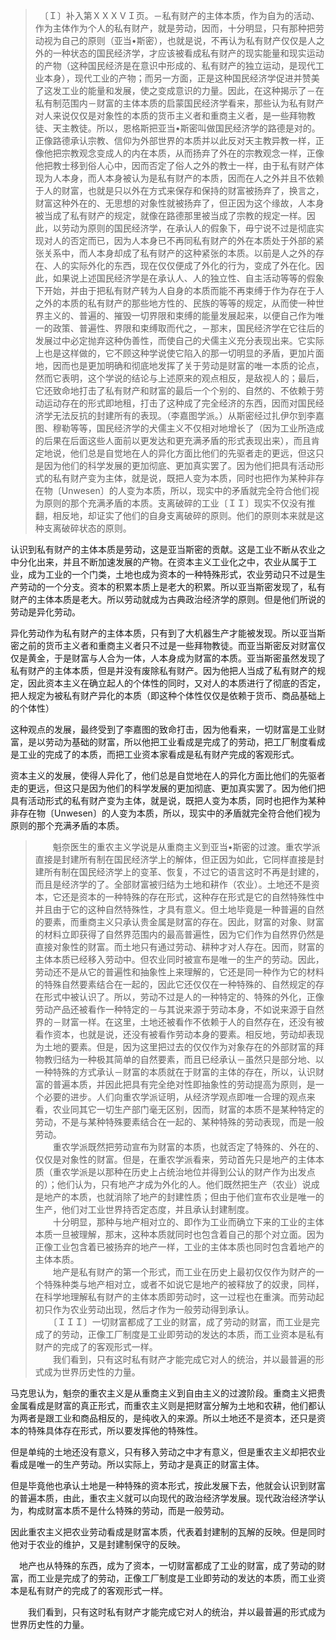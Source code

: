 <blockquote>　〔Ｉ〕补入第ＸＸＸＶＩ页。－私有财产的主体本质，作为自为的活动、作为主体作为个人的私有财产，就是劳动，因而，十分明显，只有那种把劳动视为自己的原则（亚当•斯密），也就是说，不再认为私有财产仅仅是人之外的一种状态的国民经济学，才应该被看成私有财产的现实能量和现实运动的产物（这种国民经济是在意识中形成的、私有财产的独立运动，是现代工业本身），现代工业的产物；而另一方面，正是这种国民经济学促进并赞美了这发工业的能量和发展，使之变成意识的力量。因此，在这种揭示了－在私有制范围内－财富的主体本质的启蒙国民经济学看来，那些认为私有财产对人来说仅仅是对象性的本质的货币主义者和重商主义者，是一些拜物教徒、天主教徒。所以，恩格斯把亚当•斯密叫做国民经济学的路德是对的。正像路德承认宗教、信仰为外部世界的本质并以此反对天主教异教一样，正像他把宗教观念变成人的内在本质，从而扬弃了外在的宗教观念一样，正像他把教士移到俗人心中，因而否定了俗人之外的教士一样，由于私有财产体现为人本身，而人本身被认为是私有财产的本质，因而在人之外并且不依赖于人的财富，也就是只以外在方式来保存和保持的财富被扬弃了，换言之，财富这种外在的、无思想的对象性就被扬弃了，但正因为这个缘故，人本身被当成了私有财产的规定，就像在路德那里被当成了宗教的规定一样。因此，以劳动为原则的国民经济学，在承认人的假象下，毋宁说不过是彻底实现对人的否定而已，因为人本身已不再同私有财产的外在本质处于外部的紧张关系中，而人本身却成了私有财产的这种紧张的本质。以前是人之外的存在、人的实际外化的东西，现在仅仅便成了外化的行为，变成了外在化。因此，如果说上述国民经济学是在承认人、人的独立性、自主活动等等的假象下开始，并由于把私有财产转为人自身的本质而能不再束缚于作为存在于人之外的本质的私有财产的那些地方性的、民族的等等的规定，从而使一种世界主义的、普遍的、摧毁一切界限和束缚的能量发展起来，以便自己作为唯一的政策、普遍性、界限和束缚取而代之，－那末，国民经济学在它往后的发展过中必定抛弃这种伪善性，而使自己的犬儒主义充分表现出来。它实际上也是这样做的，它不顾这种学说使它陷入的那一切明显的矛盾，更加片面地，因而也是更加明确和彻底地发挥了关于劳动是财富的唯一本质的论点，然而它表明，这个学说的结论与上述原来的观点相反，是敌视人的；最后，它还致命地打击了私有财产和财富的最后一个个别的、自然的、不依赖于劳动运动存在的形式即地租，打击了这种成了完全经济的东西，因而对国民经济学无法反抗的封建所有的表现。（李嘉图学派。）从斯密经过扎伊尔到李嘉图、穆勒等等，国民经济学的犬儒主义不仅相对地增长了（因为工业所造成的后果在后面这些人面前以更发达和更充满矛盾的形式表现出来），而且肯定地说，他们总是自觉地在人的异化方面比他们的先驱者走的更远，但这只是因为他们的科学发展的更加彻底、更加真实罢了。因为他们把具有活动形式的私有财产变为主体，就是说，既把人变为本质，同时也把作为某种非存在物〔Unwesen〕的人变为本质，所以，现实中的矛盾就完全符合他们视为原则的那个充满矛盾的本质。支离破碎的工业〔ＩＩ〕现实不仅没有推翻，相反地，却证实了他们的自身支离破碎的原则。他们的原则本来就是这种支离破碎状态的原则。</blockquote><p>认识到私有财产的主体本质是劳动，这是亚当斯密的贡献。这是工业不断从农业之中分化出来，并且不断加速发展的产物。在资本主义工业化之中，农业从属于工业，成为工业的一个门类，土地也成为资本的一种特殊形式，农业劳动只不过是生产劳动的一个分支。资本的积累本质上是老大的积累。所以亚当斯密发现了，私有财产的主体本质是老大。所以劳动就成为古典政治经济学的原则。但是他们所说的劳动是异化劳动。</p><p>异化劳动作为私有财产的主体本质，只有到了大机器生产才能被发现。所以亚当斯密之前的货币主义者和重商主义者只不过是一些拜物教徒。而亚当斯密反对财富仅仅是黄金，于是财富与人合为一体，人本身成为财富的本质。亚当斯密虽然发现了私有财产的主体本质，但是并没有废除私有财产。因为他把人当成了私有财产的规定，因此资本主义在确立起人的个体性的同时，又对人的本质进行了彻底的否定，把人规定为被私有财产异化的本质（即这种个体性仅仅是依赖于货币、商品基础上的个体性）</p><p>这种观点的发展，最终受到了李嘉图的致命打击，因为他看来，一切财富是工业财富，是以劳动为基础的财富，所以他把工业看成是完成了的劳动，把工厂制度看成是工业的完成了的本质，而把工业资本家看成是私有财产完成的客观形式。</p><p>资本主义的发展，使得人异化了，他们总是自觉地在人的异化方面比他们的先驱者走的更远，但这只是因为他们的科学发展的更加彻底、更加真实罢了。因为他们把具有活动形式的私有财产变为主体，就是说，既把人变为本质，同时也把作为某种非存在物〔Unwesen〕的人变为本质，所以，现实中的矛盾就完全符合他们视为原则的那个充满矛盾的本质。</p><blockquote>　　魁奈医生的重农主义学说是从重商主义到亚当•斯密的过渡。重农学派直接是封建所有制在国民经济学上的解体，但正因为如此，它同样直接是封建所有制在国民经济学上的变革、恢复，不过它的语言这时不再是封建的，而且是经济学的了。全部财富被归结为土地和耕作（农业）。土地还不是资本，它还是资本的一种特殊的存在形式，这种存在形式是它的自然特殊性中并且由于它的这种自然特殊性，才具有意义。但土地毕竟是一种普遍的自然的要素，而重商主义只承认贵金属是财富的存在。因此，财富的对象、财富的材料立即获得了自然界范围内的最高普遍性，因为它们作为自然界仍然是直接对象性的财富。而土地只有通过劳动、耕种才对人存在。因而，财富的主体本质已经移入劳动中。但农业同时被宣布是唯一的生产的劳动。因此，劳动还不是从它的普遍性和抽象性上来理解的，它还是同一种作为它的材料的特殊自然要素结合在一起的，因此它还仅仅在一种特殊的、自然规定的存在形式中被认识了。所以，劳动不过是人的一种特定的、特殊的外化，正像劳动产品还被看作一种特定的－与其说来源于劳动本身，不如说来源于自然界的－财富一样。在这里，土地还被看作不依赖于人的自然存在，还没有被看作资本，也就是说，还没有被看作劳动本身的要素。相反地，劳动却表现为土地的要素。但是，因为这里把过去的仅仅作为对象存在的外部财富的拜物教归结为一种极其简单的自然要素，而且已经承认－虽然只是部分地、以一种特殊的方式承认－财富的本质就在于财富的主体的存在，所以，认识财富的普遍本质，并因此把具有完全绝对性即抽象性的劳动提高为原则，是一个必要的进步。人们向重农学派证明，从经济学观点即唯一合理的观点来看，农业同其它一切生产部门毫无区别，因而，财富的本质不是某种特定的劳动，不是与某种特殊要素结合在一起的、某种特殊的劳动表现，而是一般劳动。<br>　　重农学派既然把劳动宣布为财富的本质，也就否定了特殊的、外在的、仅仅是对象性的财富。但是，在重农学派看来，劳动首先只是地产的主体本质（重农学派是以那种在历史上占统治地位并得到公认的财产作为出发点的）；他们认为，只有地产才成为外化的人。他们既然把生产（农业）说成是地产的本质，也就消除了地产的封建性质；但由于他们宣布农业是唯一的生产，他们对工业世界持否定态度，并且承认封建制度。<br>　　十分明显，那种与地产相对立的、即作为工业而确立下来的工业的主体本质一旦被理解，那末，这种本质就同时也包含着自己的那个对立面。因为正像工业包含着已被扬弃的地产一样，工业的主体本质也同时包含着地产的主体本质。<br>　　地产是私有财产的第一个形式，而工业在历史上最初仅仅作为财产的一个特殊种类与地产相对立，或者不如说它是地产的被释放了的奴隶，同样，在科学地理解私有财产的主体本质即劳动时，这一过程也在重演。而劳动起初只作为农业劳动出现，然后才作为一般劳动得到承认。<br>　　〔ＩＩＩ〕一切财富都成了工业的财富，成了劳动的财富，而工业是完成了的劳动，正像工厂制度是工业即劳动的发达的本质，而工业资本是私有财产的完成了的客观形式一样。<br>　　我们看到，只有这时私有财产才能完成它对人的统治，并以最普遍的形式成为世界历史性的力量。</blockquote><p>马克思认为，魁奈的重农主义是从重商主义到自由主义的过渡阶段。重商主义把贵金属看成是财富的真正形式，而重农主义则是把财富分解为土地和农耕，他们都认为两者是跟工业和商品相反的，是纯收入的来源。所以土地还不是资本，还只是资本的特殊具体存在形式，所以要发挥他的特殊性。</p><p>但是单纯的土地还没有意义，只有移入劳动之中才有意义，但是重农主义却把农业看成是唯一的生产劳动。所以实际上，劳动才是真正的财富主体。</p><p>但是毕竟他也承认土地是一种特殊的资本形式，按此发展下去，他就会认识到财富的普遍本质，由此，重农主义就可以向现代的政治经济学发展。现代政治经济学认为，构成财富本质不是什么特殊的劳动，而是一般劳动。</p><p>因此重农主义把农业劳动看成是财富本质，代表着封建制的瓦解的反映。但是同时他对于农业的维护，又是封建制保守的反映。</p><p>　地产也从特殊的东西，成为了资本，一切财富都成了工业的财富，成了劳动的财富，而工业是完成了的劳动，正像工厂制度是工业即劳动的发达的本质，而工业资本是私有财产的完成了的客观形式一样。</p><p>　　我们看到，只有这时私有财产才能完成它对人的统治，并以最普遍的形式成为世界历史性的力量。</p><p></p><p></p>
